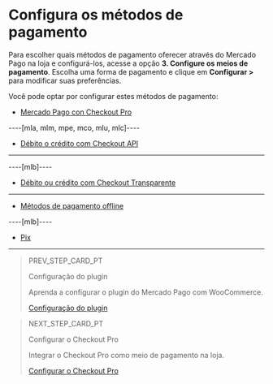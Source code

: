 # Configura os métodos de pagamento

Para escolher quais métodos de pagamento oferecer através do Mercado Pago na loja e configurá-los, acesse a opção **3. Configure os meios de pagamento**. Escolha uma forma de pagamento e clique em **Configurar >** para modificar suas preferências.

Você pode optar por configurar estes métodos de pagamento:

* [Mercado Pago con Checkout Pro](/developers/pt/docs/woocommerce/payments-configuration/checkoutpro)

----[mla, mlm, mpe, mco, mlu, mlc]----
* [Débito o crédito com Checkout API](/developers/pt/docs/woocommerce/payments-configuration/credit-debit)
------------

----[mlb]----
* [Débito ou crédito com Checkout Transparente](/developers/pt/docs/woocommerce/payments-configuration/credit-debit)
------------

* [Métodos de pagamento offline](/developers/pt/docs/woocommerce/payments-configuration/offline-payments)

----[mlb]----
* [Pix](/developers/pt/docs/woocommerce/payments-configuration/pix)
------------

> PREV_STEP_CARD_PT
>
> Configuração do plugin
>
> Aprenda a configurar o plugin do Mercado Pago com WooCommerce.
>
> [Configuração do plugin](/developers/pt/docs/woocommerce/integration-configuration/plugin-configuration)

> NEXT_STEP_CARD_PT
>
> Configurar o Checkout Pro
>
> Integrar o Checkout Pro como meio de pagamento na loja.
>
> [Configurar o Checkout Pro](/developers/pt/docs/woocommerce/payments-configuration/checkoutpro)